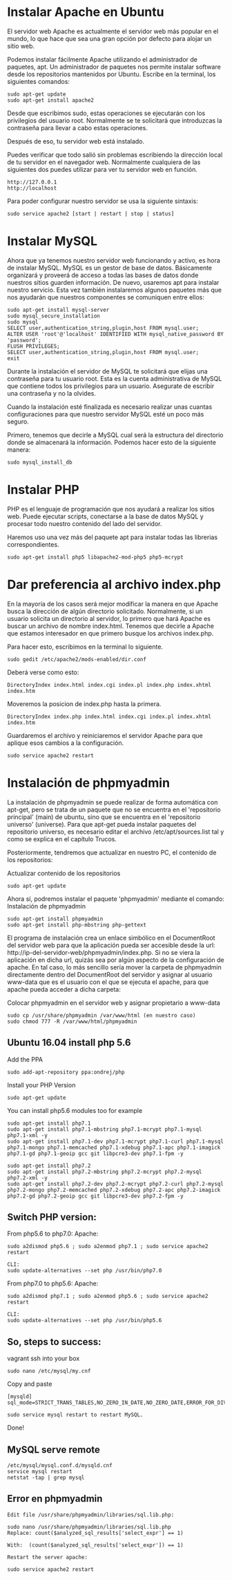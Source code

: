 # Instalar Apache en Ubuntu

El servidor web Apache es actualmente el servidor web más popular en el mundo, lo que hace que sea una gran opción por defecto para alojar un sitio web.

Podemos instalar fácilmente Apache utilizando el administrador de paquetes, apt. Un administrador de paquetes nos permite instalar software desde los repositorios mantenidos por Ubuntu.
Escribe en la terminal, los siguientes comandos:

    sudo apt-get update
    sudo apt-get install apache2

Desde que escribimos sudo, estas operaciones se ejecutarán con los privilegios del usuario root. Normalmente se te solicitará que introduzcas la contraseña para llevar a cabo estas operaciones.

Después de eso, tu servidor web está instalado.

Puedes verificar que todo salió sin problemas escribiendo la dirección local de tu servidor en el navegador web. Normalmente cualquiera de las siguientes dos puedes utilizar para ver tu servidor web en función.

    http://127.0.0.1
    http://localhost

Para poder configurar nuestro servidor se usa la siguiente sintaxis:

    sudo service apache2 [start | restart | stop | status]

# Instalar MySQL

Ahora que ya tenemos nuestro servidor web funcionando y activo, es hora de instalar MySQL. MySQL es un gestor de base de datos. Básicamente organizará y proveerá de acceso a todas las bases de datos donde nuestros sitios guarden información. De nuevo, usaremos apt para instalar nuestro servicio. Esta vez también instalaremos algunos paquetes más que nos ayudarán que nuestros componentes se comuniquen entre ellos:

    sudo apt-get install mysql-server
    sudo mysql_secure_installation
    sudo mysql
    SELECT user,authentication_string,plugin,host FROM mysql.user;
    ALTER USER 'root'@'localhost' IDENTIFIED WITH mysql_native_password BY 'password';
    FLUSH PRIVILEGES;
    SELECT user,authentication_string,plugin,host FROM mysql.user;
    exit

Durante la instalación el servidor de MySQL te solicitará que elijas una contraseña para tu usuario root. Esta es la cuenta administrativa de MySQL que contiene todos los privilegios para un usuario.  Asegurate de escribir una contraseña y no la olvides.

Cuando la instalación esté finalizada es necesario realizar unas cuantas configuraciones para que nuestro servidor MySQL esté un poco más seguro.

Primero, tenemos que decirle a MySQL cual será la estructura del directorio donde se almacenará la información. Podemos hacer esto de la siguiente manera:

    sudo mysql_install_db

# Instalar PHP

PHP es el lenguaje de programación que nos ayudará a realizar los sitios web. Puede ejecutar scripts, conectarse a la base de datos MySQL y procesar todo nuestro contenido del lado del servidor.

Haremos uso una vez más del paquete apt para instalar todas las librerias correspondientes.

    sudo apt-get install php5 libapache2-mod-php5 php5-mcrypt

# Dar preferencia al archivo index.php

En la mayoría de los casos será mejor modificar la manera en que Apache busca la dirección de algún directorio solicitado. Normalmente, si un usuario solicita un directorio al servidor, lo primero que hará Apache es buscar un archivo de nombre index.html. Tenemos que decirle a Apache que estamos interesador en que primero busque los archivos index.php.

Para hacer esto, escribimos en la terminal lo siguiente.

    sudo gedit /etc/apache2/mods-enabled/dir.conf

Deberá verse como esto:

    DirectoryIndex index.html index.cgi index.pl index.php index.xhtml index.htm

Moveremos la posicion de index.php hasta la primera.

    DirectoryIndex index.php index.html index.cgi index.pl index.xhtml index.htm

Guardaremos el archivo y reiniciaremos el servidor Apache para que aplique esos cambios a la configuración.

    sudo service apache2 restart

# Instalación de phpmyadmin

La instalación de phpmyadmin se puede realizar de forma automática con apt-get, pero se trata de un paquete que no se encuentra en el 'repositorio principal' (main) de ubuntu, sino que se encuentra en el 'repositorio universo' (universe). Para que apt-get pueda instalar paquetes del repositorio universo, es necesario editar el archivo /etc/apt/sources.list tal y como se explica en el capítulo Trucos.

Posteriormente, tendremos que actualizar en nuestro PC, el contenido de los repositorios:

Actualizar contenido de los repositorios

    sudo apt-get update

Ahora sí, podremos instalar el paquete 'phpmyadmin' mediante el comando:
Instalación de phpmyadmin

    sudo apt-get install phpmyadmin
    sudo apt-get install php-mbstring php-gettext

El programa de instalación crea un enlace simbólico en el DocumentRoot del servidor web para que la aplicación pueda ser accesible desde la url: http://ip-del-servidor-web/phpmyadmin/index.php. Si no se viera la aplicación en dicha url, quizás sea por algún aspecto de la configuración de apache. En tal caso, lo más sencillo sería mover la carpeta de phpmyadmin directamente dentro del DocumentRoot del servidor y asignar al usuario www-data que es el usuario con el que se ejecuta el apache, para que apache pueda acceder a dicha carpeta:

Colocar phpmyadmin en el servidor web y asignar propietario a www-data

    sudo cp /usr/share/phpmyadmin /var/www/html (en nuestro caso)
    sudo chmod 777 -R /var/www/html/phpmyadmin

## Ubuntu 16.04 install php 5.6

Add the PPA

    sudo add-apt-repository ppa:ondrej/php

Install your PHP Version

    sudo apt-get update

You can install php5.6 modules too for example

    sudo apt-get install php7.1
    sudo apt-get install php7.1-mbstring php7.1-mcrypt php7.1-mysql php7.1-xml -y
    sudo apt-get install php7.1-dev php7.1-mcrypt php7.1-curl php7.1-mysql php7.1-mongo php7.1-memcached php7.1-xdebug php7.1-apc php7.1-imagick php7.1-gd php7.1-geoip gcc git libpcre3-dev php7.1-fpm -y

    sudo apt-get install php7.2
    sudo apt-get install php7.2-mbstring php7.2-mcrypt php7.2-mysql php7.2-xml -y
    sudo apt-get install php7.2-dev php7.2-mcrypt php7.2-curl php7.2-mysql php7.2-mongo php7.2-memcached php7.2-xdebug php7.2-apc php7.2-imagick php7.2-gd php7.2-geoip gcc git libpcre3-dev php7.2-fpm -y


## Switch PHP version:

From php5.6 to php7.0:
	Apache:
	
    sudo a2dismod php5.6 ; sudo a2enmod php7.1 ; sudo service apache2 restart
	
	CLI:
	sudo update-alternatives --set php /usr/bin/php7.0

From php7.0 to php5.6:
	Apache:
	
    sudo a2dismod php7.1 ; sudo a2enmod php5.6 ; sudo service apache2 restart
	
	CLI:
	sudo update-alternatives --set php /usr/bin/php5.6

## So, steps to success:

vagrant ssh into your box
    
    sudo nano /etc/mysql/my.cnf

Copy and paste 

    [mysqld] 
    sql_mode=STRICT_TRANS_TABLES,NO_ZERO_IN_DATE,NO_ZERO_DATE,ERROR_FOR_DIVISION_BY_ZERO,NO_AUTO_CREATE_USER,NO_ENGINE_SUBSTITUTION 

    sudo service mysql restart to restart MySQL.

Done!

## MySQL serve remote

    /etc/mysql/mysql.conf.d/mysqld.cnf
    service mysql restart
    netstat -tap | grep mysql

## Error en phpmyadmin

    Edit file /usr/share/phpmyadmin/libraries/sql.lib.php:

    sudo nano /usr/share/phpmyadmin/libraries/sql.lib.php
    Replace: count($analyzed_sql_results['select_expr'] == 1)

    With:  (count($analyzed_sql_results['select_expr']) == 1)

    Restart the server apache:

    sudo service apache2 restart